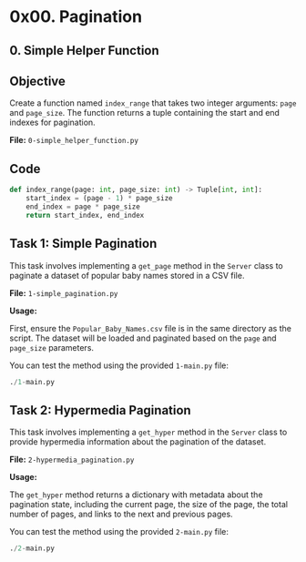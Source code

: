 # 0x00. Pagination

## 0. Simple Helper Function

## Objective

Create a function named `index_range` that takes two integer arguments: `page` and `page_size`. The function returns a tuple containing the start and end indexes for pagination.

**File:** `0-simple_helper_function.py`

## Code

```python
def index_range(page: int, page_size: int) -> Tuple[int, int]:
    start_index = (page - 1) * page_size
    end_index = page * page_size
    return start_index, end_index
```

## Task 1: Simple Pagination

This task involves implementing a `get_page` method in the `Server` class to paginate a dataset of popular baby names stored in a CSV file.

**File:** `1-simple_pagination.py`

**Usage:**

First, ensure the `Popular_Baby_Names.csv` file is in the same directory as the script. The dataset will be loaded and paginated based on the `page` and `page_size` parameters.

You can test the method using the provided `1-main.py` file:

```python
./1-main.py
```

## Task 2: Hypermedia Pagination

This task involves implementing a `get_hyper` method in the `Server` class to provide hypermedia information about the pagination of the dataset.

**File:** `2-hypermedia_pagination.py`

**Usage:**

The `get_hyper` method returns a dictionary with metadata about the pagination state, including the current page, the size of the page, the total number of pages, and links to the next and previous pages.

You can test the method using the provided `2-main.py` file:

```python
./2-main.py
```
